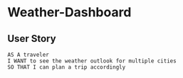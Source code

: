 # Weather-Dashboard

## User Story

```
AS A traveler
I WANT to see the weather outlook for multiple cities
SO THAT I can plan a trip accordingly
```
